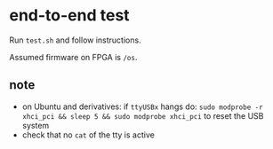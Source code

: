 # end-to-end test

Run `test.sh` and follow instructions.

Assumed firmware on FPGA is `/os`.

## note
* on Ubuntu and derivatives: if `ttyUSBx` hangs do: `sudo modprobe -r xhci_pci && sleep 5 && sudo modprobe xhci_pci` to reset the USB system
* check that no `cat` of the tty is active